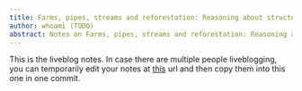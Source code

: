```yaml
---
title: Farms, pipes, streams and reforestation: Reasoning about structured parallel processes using types and hylomorphisms
author: whoami (TODO)
abstract: Notes on Farms, pipes, streams and reforestation: Reasoning about structured parallel processes using types and hylomorphisms
---
```


This is the liveblog notes.  In case there are multiple
people liveblogging, you can temporarily edit your notes
at [this](farms,-pipes,-stream/template.md) url and then copy them into this one in one
commit.
